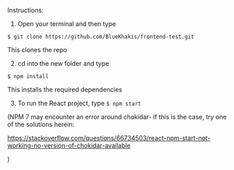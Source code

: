Instructions:

1. Open your terminal and then type

`$ git clone https://github.com/BlueKhakis/frontend-test.git`

This clones the repo

2. cd into the new folder and type

`$ npm install`

This installs the required dependencies

3. To run the React project, type
   `$ npm start`

(NPM 7 may encounter an error around chokidar- if this is the case, try one of the solutions herein:

https://stackoverflow.com/questions/66734503/react-npm-start-not-working-no-version-of-chokidar-available

)
